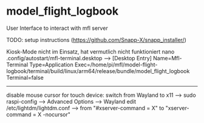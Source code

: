 # model_flight_logbook

User Interface to interact with mfl server

TODO: setup instructions (https://github.com/Snapp-X/snapp_installer/)

Kiosk-Mode nicht im Einsatz, hat vermutlich nicht funktioniert
nano .config/autostart/mfl-terminal.desktop -->
[Desktop Entry]
Name=Mfl-Terminal
Type=Application
Exec=/home/pi/mfl/model-flight-logbook/terminal/build/linux/arm64/release/bundle/model_flight_logbook
Terminal=false

---------
disable mouse cursor for touch device:
switch from Wayland to x11 --> sudo raspi-config --> Advanced Options --> Wayland
edit /etc/lightdm/lightdm.conf --> from "#xserver-command = X" to "xserver-command = X -nocursor"